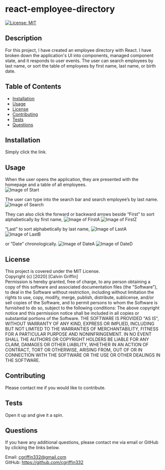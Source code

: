 # react-employee-directory
[![License: MIT](https://img.shields.io/badge/License-MIT-yellow.svg)](https://opensource.org/licenses/MIT)

## Description

For this project, I have created an employee directory with React. I have broken down the  application's UI into components, managed component state, and it responds to user events.  The user can search employees by last name, or sort the table of employees by first name, last name, or birth date.

## Table of Contents

* [Installation](#installation)
* [Usage](#usage)
* [License](#license)
* [Contributing](#Contributing)
* [Tests](#tests)
* [Questions](#questions)

## Installation

Simply click the link.

## Usage

When the user opens the application, they are presented with the homepage and a table of all employees.  
![Image of Start](./public/images/react-employee1.png)

The user can type into the search bar and search employee’s by last name.  
![Image of Search](./public/images/react-employee2.png)

They can also click the forward or backward arrows beside “First” to sort alphabetically by first name, 
![Image of FirstA](./public/images/react-employee3.png)
![Image of FirstZ](./public/images/react-employee4.png)

“Last” to sort alphabetically by last name, 
![Image of LastA](./public/images/react-employee5.png)
![Image of LastB](./public/images/react-employee6.png)

or “Date” chronologically.
![Image of DateA](./public/images/react-employee7.png)
![Image of DateD](./public/images/react-employee8.png)

## License

This project is covered under the MIT License. <br />
Copyright (c) [2020] [Calvin Griffin] <br />
Permission is hereby granted, free of charge, to any person obtaining a copy of this software and associated documentation files (the "Software"), to deal in the Software without restriction, including without limitation the rights to use, copy, modify, merge, publish, distribute, sublicense, and/or sell copies of the Software, and to permit persons to whom the Software is furnished to do so, subject to the following conditions:
The above copyright notice and this permission notice shall be included in all copies or substantial portions of the Software.
THE SOFTWARE IS PROVIDED "AS IS", WITHOUT WARRANTY OF ANY KIND, EXPRESS OR IMPLIED, INCLUDING BUT NOT LIMITED TO THE WARRANTIES OF MERCHANTABILITY, FITNESS FOR A PARTICULAR PURPOSE AND NONINFRINGEMENT. IN NO EVENT SHALL THE AUTHORS OR COPYRIGHT HOLDERS BE LIABLE FOR ANY CLAIM, DAMAGES OR OTHER LIABILITY, WHETHER IN AN ACTION OF CONTRACT, TORT OR OTHERWISE, ARISING FROM, OUT OF OR IN CONNECTION WITH THE SOFTWARE OR THE USE OR OTHER DEALINGS IN THE SOFTWARE.

## Contributing

Please contact me if you would like to contribute.

## Tests

Open it up and give it a spin.

## Questions

If you have any additional questions, please contact me via email or GitHub by clicking the links below.

Email: cgriffin332@gmail.com <br />
GitHub: https://github.com/cgriffin332